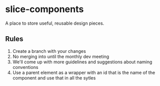 # slice-components
A place to store useful, reusable design pieces.

## Rules
1. Create a branch with your changes
2. No merging into until the monthly dev meeting
3. We'll come up with more guidelines and suggestions about naming conventions 
4. Use a parent element as a wrapper with an id that is the name of the component and use that in all the sytles
